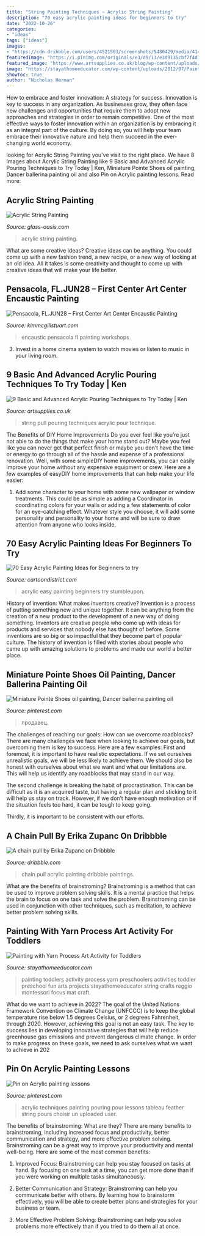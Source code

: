 ```yaml
---
title: "String Painting Techniques ~ Acrylic String Painting"
description: "70 easy acrylic painting ideas for beginners to try"
date: "2022-10-26"
categories:
- "ideas"
tags: ["ideas"]
images:
- "https://cdn.dribbble.com/users/4521503/screenshots/9480429/media/4140cf68428ab558bdddfef0557c0159.jpg"
featuredImage: "https://i.pinimg.com/originals/e3/d9/13/e3d9135cbf7f4d19c9cfcdaacfe42108.jpg"
featured_image: "https://www.artsupplies.co.uk/blog/wp-content/uploads/2020/09/string-pull-technique-1024x611.jpg"
image: "https://stayathomeeducator.com/wp-content/uploads/2012/07/Painting-with-yarn-process-art-activity-for-toddlers-and-preschoolers-too.jpg"
ShowToc: true
author: "Nicholas Herman"
---
```



How to embrace and foster innovation: A strategy for success.
Innovation is key to success in any organization. As businesses grow, they often face new challenges and opportunities that require them to adopt new approaches and strategies in order to remain competitive. One of the most effective ways to foster innovation within an organization is by embracing it as an integral part of the culture. By doing so, you will help your team embrace their innovative nature and help them succeed in the ever-changing world economy.

	

		
looking for Acrylic String Painting you've visit to the right place. We have 8 Images about Acrylic String Painting like 9 Basic and Advanced Acrylic Pouring Techniques to Try Today | Ken, Miniature Pointe Shoes oil painting, Dancer ballerina painting oil and also Pin on Acrylic painting lessons. Read more:
		
    
## Acrylic String Painting

<img loading=lazy src="https://irp-cdn.multiscreensite.com/e4e70161/dms3rep/multi/acrylic%2Bstring%2Bpainting%2Bon%2Bglass.jpg" onerror="this.onerror=null;this.src='https://tse3.mm.bing.net/th?id=OIP.8TVCUk77xaIs4tbgDALuvQHaQK&amp;pid=15.1';" alt="Acrylic String Painting">

_Source: glass-oasis.com_

>acrylic string painting. 

	

What are some creative ideas?
Creative ideas can be anything. You could come up with a new fashion trend, a new recipe, or a new way of looking at an old idea. All it takes is some creativity and thought to come up with creative ideas that will make your life better.

    
## Pensacola, FL.JUN28 – First Center Art Center Encaustic Painting

<img loading=lazy src="http://kimmcgillstuart.com/wp-content/uploads/2015/07/A-encaustic_pensacola_fl_0002.jpg" onerror="this.onerror=null;this.src='https://tse1.mm.bing.net/th?id=OIP.dEFSjIXFIUbylbCd07s3ZgHaHa&amp;pid=15.1';" alt="Pensacola, FL.JUN28 – First Center Art Center Encaustic Painting">

_Source: kimmcgillstuart.com_

>encaustic pensacola fl painting workshops. 

	

3. Invest in a home cinema system to watch movies or listen to music in your living room.

    
## 9 Basic And Advanced Acrylic Pouring Techniques To Try Today | Ken

<img loading=lazy src="https://www.artsupplies.co.uk/blog/wp-content/uploads/2020/09/string-pull-technique-1024x611.jpg" onerror="this.onerror=null;this.src='https://tse2.mm.bing.net/th?id=OIP.RMOL0iLE0xTelMEK_CaF2wHaEa&amp;pid=15.1';" alt="9 Basic and Advanced Acrylic Pouring Techniques to Try Today | Ken">

_Source: artsupplies.co.uk_

>string pull pouring techniques acrylic pour technique. 

	

The Benefits of DIY Home Improvements
Do you ever feel like you’re just not able to do the things that make your home stand out? Maybe you feel like you can never get that perfect finish or maybe you don’t have the time or energy to go through all of the hassle and expense of a professional renovation. Well, with some simpleDIY home improvements, you can easily improve your home without any expensive equipment or crew. Here are a few examples of easyDIY home improvements that can help make your life easier: 
1. Add some character to your home with some new wallpaper or window treatments. This could be as simple as adding a Coordinator in coordinating colors for your walls or adding a few statements of color for an eye-catching effect. Whatever style you choose, it will add some personality and personality to your home and will be sure to draw attention from anyone who looks inside.

    
## 70 Easy Acrylic Painting Ideas For Beginners To Try

<img loading=lazy src="http://www.cartoondistrict.com/wp-content/uploads/2017/02/Easy-Acrylic-Painting-Ideas-for-Beginners00031.jpg" onerror="this.onerror=null;this.src='https://tse4.mm.bing.net/th?id=OIP.IEGLRxUuRyY9SIyHkU_06wHaMq&amp;pid=15.1';" alt="70 Easy Acrylic Painting Ideas for Beginners to try">

_Source: cartoondistrict.com_

>acrylic easy painting beginners try stumbleupon. 

	

History of invention: What makes inventors creative?
Invention is a process of putting something new and unique together. It can be anything from the creation of a new product to the development of a new way of doing something. Inventors are creative people who come up with ideas for products and services that nobody else has thought of before. Some inventions are so big or so impactful that they become part of popular culture. The history of invention is filled with stories about people who came up with amazing solutions to problems and made our world a better place.

    
## Miniature Pointe Shoes Oil Painting, Dancer Ballerina Painting Oil

<img loading=lazy src="https://i.pinimg.com/originals/e3/d9/13/e3d9135cbf7f4d19c9cfcdaacfe42108.jpg" onerror="this.onerror=null;this.src='https://tse2.mm.bing.net/th?id=OIP.MxnqZPQMAxwXrlRTeb-8ZQHaLH&amp;pid=15.1';" alt="Miniature Pointe Shoes oil painting, Dancer ballerina painting oil">

_Source: pinterest.com_

>продавец. 

	

The challenges of reaching our goals: How can we overcome roadblocks?
There are many challenges we face when looking to achieve our goals, but overcoming them is key to success. Here are a few examples:
First and foremost, it is important to have realistic expectations. If we set ourselves unrealistic goals, we will be less likely to achieve them. We should also be honest with ourselves about what we want and what our limitations are. This will help us identify any roadblocks that may stand in our way.

The second challenge is breaking the habit of procrastination. This can be difficult as it is an acquired taste, but having a regular plan and sticking to it will help us stay on track. However, if we don’t have enough motivation or if the situation feels too hard, it can be tough to keep going.

Thirdly, it is important to be consistent with our efforts.

    
## A Chain Pull By Erika Zupanc On Dribbble

<img loading=lazy src="https://cdn.dribbble.com/users/4521503/screenshots/9480429/media/4140cf68428ab558bdddfef0557c0159.jpg" onerror="this.onerror=null;this.src='https://tse3.mm.bing.net/th?id=OIP.VhyLEebLX2_C4qs_YHOHfQHaFo&amp;pid=15.1';" alt="A chain pull by Erika Zupanc on Dribbble">

_Source: dribbble.com_

>chain pull acrylic painting dribbble paintings. 

	

What are the benefits of brainstroming?
Brainstroming is a method that can be used to improve problem solving skills. It is a mental practice that helps the brain to focus on one task and solve the problem. Brainstroming can be used in conjunction with other techniques, such as meditation, to achieve better problem solving skills.

    
## Painting With Yarn Process Art Activity For Toddlers

<img loading=lazy src="https://stayathomeeducator.com/wp-content/uploads/2012/07/Painting-with-yarn-process-art-activity-for-toddlers-and-preschoolers-too.jpg" onerror="this.onerror=null;this.src='https://tse4.mm.bing.net/th?id=OIP.wFBAQ9hc_QIl2u5i2TbshQHaLZ&amp;pid=15.1';" alt="Painting with Yarn Process Art Activity for Toddlers">

_Source: stayathomeeducator.com_

>painting toddlers activity process yarn preschoolers activities toddler preschool fun arts projects stayathomeeducator string crafts reggio montessori focus mat craft. 

	

What do we want to achieve in 2022?
The goal of the United Nations Framework Convention on Climate Change (UNFCCC) is to keep the global temperature rise below 1.5 degrees Celsius, or 2 degrees Fahrenheit, through 2020. However, achieving this goal is not an easy task. The key to success lies in developing innovative strategies that will help reduce greenhouse gas emissions and prevent dangerous climate change. In order to make progress on these goals, we need to ask ourselves what we want to achieve in 202
    
## Pin On Acrylic Painting Lessons

<img loading=lazy src="https://i.pinimg.com/736x/5c/18/6d/5c186de3c5db7a053bfb5654267efe0c.jpg" onerror="this.onerror=null;this.src='https://tse3.mm.bing.net/th?id=OIP.NS7R-Jj7EzXORryPHUVqRQHaJ3&amp;pid=15.1';" alt="Pin on Acrylic painting lessons">

_Source: pinterest.com_

>acrylic techniques painting pouring pour lessons tableau feather string pours choisir un uploaded user. 

	

The benefits of brainstroming: What are they?
There are many benefits to brainstroming, including increased focus and productivity, better communication and strategy, and more effective problem solving. Brainstroming can be a great way to improve your productivity and mental well-being. Here are some of the most common benefits: 
1. Improved Focus: Brainstroming can help you stay focused on tasks at hand. By focusing on one task at a time, you can get more done than if you were working on multiple tasks simultaneously. 

2. Better Communication and Strategy: Brainstroming can help you communicate better with others. By learning how to brainstorm effectively, you will be able to create better plans and strategies for your business or team. 

3. More Effective Problem Solving: Brainstroming can help you solve problems more effectively than if you tried to do them all at once.


